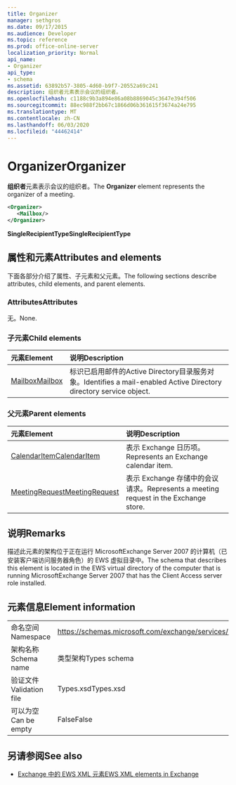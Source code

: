 ```yaml
---
title: Organizer
manager: sethgros
ms.date: 09/17/2015
ms.audience: Developer
ms.topic: reference
ms.prod: office-online-server
localization_priority: Normal
api_name:
- Organizer
api_type:
- schema
ms.assetid: 63892b57-3805-4d60-b9f7-20552a69c241
description: 组织者元素表示会议的组织者。
ms.openlocfilehash: c1188c9b3a894e86a08b8869045c3647e394f506
ms.sourcegitcommit: 88ec988f2bb67c1866d06b361615f3674a24e795
ms.translationtype: MT
ms.contentlocale: zh-CN
ms.lasthandoff: 06/03/2020
ms.locfileid: "44462414"
---
```

# <a name="organizer"></a><span data-ttu-id="d28ea-103">Organizer</span><span class="sxs-lookup"><span data-stu-id="d28ea-103">Organizer</span></span>

<span data-ttu-id="d28ea-104">**组织者**元素表示会议的组织者。</span><span class="sxs-lookup"><span data-stu-id="d28ea-104">The **Organizer** element represents the organizer of a meeting.</span></span> 
  
```xml
<Organizer>
   <Mailbox/>
</Organizer>
```

<span data-ttu-id="d28ea-105">**SingleRecipientType**</span><span class="sxs-lookup"><span data-stu-id="d28ea-105">**SingleRecipientType**</span></span>

## <a name="attributes-and-elements"></a><span data-ttu-id="d28ea-106">属性和元素</span><span class="sxs-lookup"><span data-stu-id="d28ea-106">Attributes and elements</span></span>

<span data-ttu-id="d28ea-107">下面各部分介绍了属性、子元素和父元素。</span><span class="sxs-lookup"><span data-stu-id="d28ea-107">The following sections describe attributes, child elements, and parent elements.</span></span>
  
### <a name="attributes"></a><span data-ttu-id="d28ea-108">Attributes</span><span class="sxs-lookup"><span data-stu-id="d28ea-108">Attributes</span></span>

<span data-ttu-id="d28ea-109">无。</span><span class="sxs-lookup"><span data-stu-id="d28ea-109">None.</span></span>
  
### <a name="child-elements"></a><span data-ttu-id="d28ea-110">子元素</span><span class="sxs-lookup"><span data-stu-id="d28ea-110">Child elements</span></span>

|<span data-ttu-id="d28ea-111">**元素**</span><span class="sxs-lookup"><span data-stu-id="d28ea-111">**Element**</span></span>|<span data-ttu-id="d28ea-112">**说明**</span><span class="sxs-lookup"><span data-stu-id="d28ea-112">**Description**</span></span>|
|:-----|:-----|
|[<span data-ttu-id="d28ea-113">Mailbox</span><span class="sxs-lookup"><span data-stu-id="d28ea-113">Mailbox</span></span>](mailbox.md) <br/> |<span data-ttu-id="d28ea-114">标识已启用邮件的Active Directory目录服务对象。</span><span class="sxs-lookup"><span data-stu-id="d28ea-114">Identifies a mail-enabled Active Directory directory service object.</span></span>  <br/> |
   
### <a name="parent-elements"></a><span data-ttu-id="d28ea-115">父元素</span><span class="sxs-lookup"><span data-stu-id="d28ea-115">Parent elements</span></span>

|<span data-ttu-id="d28ea-116">**元素**</span><span class="sxs-lookup"><span data-stu-id="d28ea-116">**Element**</span></span>|<span data-ttu-id="d28ea-117">**说明**</span><span class="sxs-lookup"><span data-stu-id="d28ea-117">**Description**</span></span>|
|:-----|:-----|
|[<span data-ttu-id="d28ea-118">CalendarItem</span><span class="sxs-lookup"><span data-stu-id="d28ea-118">CalendarItem</span></span>](calendaritem.md) <br/> |<span data-ttu-id="d28ea-119">表示 Exchange 日历项。</span><span class="sxs-lookup"><span data-stu-id="d28ea-119">Represents an Exchange calendar item.</span></span>  <br/> |
|[<span data-ttu-id="d28ea-120">MeetingRequest</span><span class="sxs-lookup"><span data-stu-id="d28ea-120">MeetingRequest</span></span>](meetingrequest.md) <br/> |<span data-ttu-id="d28ea-121">表示 Exchange 存储中的会议请求。</span><span class="sxs-lookup"><span data-stu-id="d28ea-121">Represents a meeting request in the Exchange store.</span></span>  <br/> |
   
## <a name="remarks"></a><span data-ttu-id="d28ea-122">说明</span><span class="sxs-lookup"><span data-stu-id="d28ea-122">Remarks</span></span>

<span data-ttu-id="d28ea-123">描述此元素的架构位于正在运行 MicrosoftExchange Server 2007 的计算机（已安装客户端访问服务器角色）的 EWS 虚拟目录中。</span><span class="sxs-lookup"><span data-stu-id="d28ea-123">The schema that describes this element is located in the EWS virtual directory of the computer that is running MicrosoftExchange Server 2007 that has the Client Access server role installed.</span></span>
  
## <a name="element-information"></a><span data-ttu-id="d28ea-124">元素信息</span><span class="sxs-lookup"><span data-stu-id="d28ea-124">Element information</span></span>

|||
|:-----|:-----|
|<span data-ttu-id="d28ea-125">命名空间</span><span class="sxs-lookup"><span data-stu-id="d28ea-125">Namespace</span></span>  <br/> |https://schemas.microsoft.com/exchange/services/2006/types  <br/> |
|<span data-ttu-id="d28ea-126">架构名称</span><span class="sxs-lookup"><span data-stu-id="d28ea-126">Schema name</span></span>  <br/> |<span data-ttu-id="d28ea-127">类型架构</span><span class="sxs-lookup"><span data-stu-id="d28ea-127">Types schema</span></span>  <br/> |
|<span data-ttu-id="d28ea-128">验证文件</span><span class="sxs-lookup"><span data-stu-id="d28ea-128">Validation file</span></span>  <br/> |<span data-ttu-id="d28ea-129">Types.xsd</span><span class="sxs-lookup"><span data-stu-id="d28ea-129">Types.xsd</span></span>  <br/> |
|<span data-ttu-id="d28ea-130">可以为空</span><span class="sxs-lookup"><span data-stu-id="d28ea-130">Can be empty</span></span>  <br/> |<span data-ttu-id="d28ea-131">False</span><span class="sxs-lookup"><span data-stu-id="d28ea-131">False</span></span>  <br/> |
   
## <a name="see-also"></a><span data-ttu-id="d28ea-132">另请参阅</span><span class="sxs-lookup"><span data-stu-id="d28ea-132">See also</span></span>

- [<span data-ttu-id="d28ea-133">Exchange 中的 EWS XML 元素</span><span class="sxs-lookup"><span data-stu-id="d28ea-133">EWS XML elements in Exchange</span></span>](ews-xml-elements-in-exchange.md)

